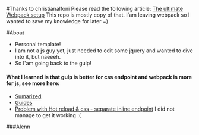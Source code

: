 #Thanks to christianalfoni
Please read the following article: [The ultimate Webpack setup](http://www.christianalfoni.com/articles/2015_04_19_The-ultimate-webpack-setup) 
This repo is mostly copy of that. I'am leaving webpack so I wanted to save my knowledge for later =)

#About
- Personal template!
- I am not a js guy yet, just needed to edit some jquery and wanted to dive into it, but naeeeh.
- So I'am going back to the gulp!

#### What I learned is that **gulp** is better for **css** endpoint and **webpack** is more for **js**,  see more here:
- [Sumarized](https://stackoverflow.com/questions/35062852/npm-vs-bower-vs-browserify-vs-gulp-vs-grunt-vs-webpack)
- [Guides](https://www.youtube.com/playlist?list=PLioSCPO2vNbCfotvU2OqZqJoGqjZOHJhJ)
- [Problem with Hot reload & css - separate inline endpoint](https://github.com/webpack/extract-text-webpack-plugin/issues/30#issuecomment-220724110) I did not manage to get it working :(


###Alenn
